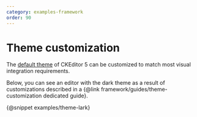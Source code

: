 ```yaml
---
category: examples-framework
order: 90
---
```


# Theme customization

The [default theme](https://www.npmjs.com/package/@ckeditor/ckeditor5-theme-lark) of CKEditor 5 can be customized to match most visual integration requirements.

Below, you can see an editor with the dark theme as a result of customizations described in a {@link framework/guides/theme-customization dedicated guide}.

{@snippet examples/theme-lark}
